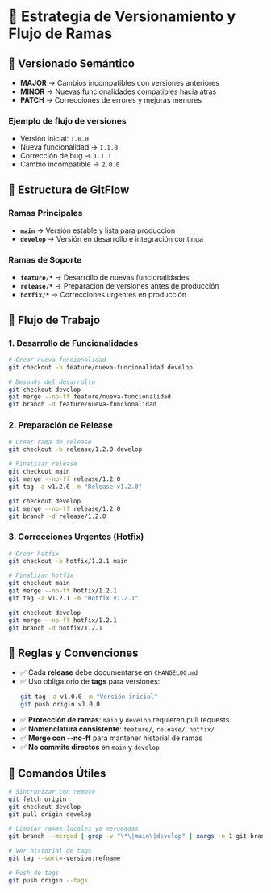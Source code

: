 # 📖 Estrategia de Versionamiento y Flujo de Ramas

## 🔹 Versionado Semántico
- **MAJOR** → Cambios incompatibles con versiones anteriores
- **MINOR** → Nuevas funcionalidades compatibles hacia atrás
- **PATCH** → Correcciones de errores y mejoras menores

### Ejemplo de flujo de versiones
- Versión inicial: `1.0.0`
- Nueva funcionalidad → `1.1.0`
- Corrección de bug → `1.1.1`
- Cambio incompatible → `2.0.0`

## 🔹 Estructura de GitFlow

### Ramas Principales
- **`main`** → Versión estable y lista para producción
- **`develop`** → Versión en desarrollo e integración continua

### Ramas de Soporte
- **`feature/*`** → Desarrollo de nuevas funcionalidades
- **`release/*`** → Preparación de versiones antes de producción
- **`hotfix/*`** → Correcciones urgentes en producción

## 🔹 Flujo de Trabajo

### 1. Desarrollo de Funcionalidades
```bash
# Crear nueva funcionalidad
git checkout -b feature/nueva-funcionalidad develop

# Después del desarrollo
git checkout develop
git merge --no-ff feature/nueva-funcionalidad
git branch -d feature/nueva-funcionalidad
```

### 2. Preparación de Release
```bash
# Crear rama de release
git checkout -b release/1.2.0 develop

# Finalizar release
git checkout main
git merge --no-ff release/1.2.0
git tag -a v1.2.0 -m "Release v1.2.0"

git checkout develop
git merge --no-ff release/1.2.0
git branch -d release/1.2.0
```

### 3. Correcciones Urgentes (Hotfix)
```bash
# Crear hotfix
git checkout -b hotfix/1.2.1 main

# Finalizar hotfix
git checkout main
git merge --no-ff hotfix/1.2.1
git tag -a v1.2.1 -m "Hotfix v1.2.1"

git checkout develop
git merge --no-ff hotfix/1.2.1
git branch -d hotfix/1.2.1
```

## 🔹 Reglas y Convenciones

- ✅ Cada **release** debe documentarse en `CHANGELOG.md`
- ✅ Uso obligatorio de **tags** para versiones:
  ```bash
  git tag -a v1.0.0 -m "Versión inicial"
  git push origin v1.0.0
  ```
- ✅ **Protección de ramas**: `main` y `develop` requieren pull requests
- ✅ **Nomenclatura consistente**: `feature/`, `release/`, `hotfix/`
- ✅ **Merge con --no-ff** para mantener historial de ramas
- ✅ **No commits directos** en `main` y `develop`

## 🔹 Comandos Útiles

```bash
# Sincronizar con remoto
git fetch origin
git checkout develop
git pull origin develop

# Limpiar ramas locales ya mergeadas
git branch --merged | grep -v "\*\|main\|develop" | xargs -n 1 git branch -d

# Ver historial de tags
git tag --sort=-version:refname

# Push de tags
git push origin --tags
```
